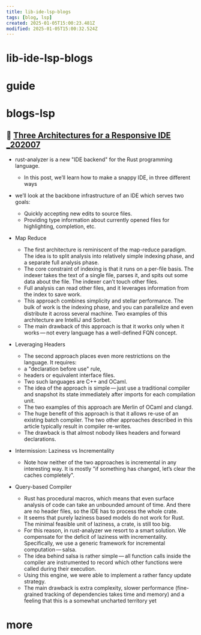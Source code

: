 ```yaml
---
title: lib-ide-lsp-blogs
tags: [blog, lsp]
created: 2025-01-05T15:00:23.481Z
modified: 2025-01-05T15:00:32.524Z
---
```


# lib-ide-lsp-blogs

# guide

# blogs-lsp

## 🦀 [Three Architectures for a Responsive IDE _202007](https://rust-analyzer.github.io/blog/2020/07/20/three-architectures-for-responsive-ide.html)

- rust-analyzer is a new "IDE backend" for the Rust programming language. 
  - In this post, we’ll learn how to make a snappy IDE, in three different ways

- we’ll look at the backbone infrastructure of an IDE which serves two goals:
  - Quickly accepting new edits to source files.
  - Providing type information about currently opened files for highlighting, completion, etc.

- Map Reduce
  - The first architecture is reminiscent of the map-reduce paradigm. The idea is to split analysis into relatively simple indexing phase, and a separate full analysis phase.
  - The core constraint of indexing is that it runs on a per-file basis. The indexer takes the text of a single file, parses it, and spits out some data about the file. The indexer can’t touch other files.
  - Full analysis can read other files, and it leverages information from the index to save work.
  - This approach combines simplicity and stellar performance. The bulk of work is the indexing phase, and you can parallelize and even distribute it across several machine. Two examples of this architecture are IntelliJ and Sorbet.
  - The main drawback of this approach is that it works only when it works — not every language has a well-defined FQN concept. 

- Leveraging Headers
  - The second approach places even more restrictions on the language. It requires:
  - a "declaration before use" rule, 
  - headers or equivalent interface files.
  - Two such languages are C++ and OCaml.
  - The idea of the approach is simple — just use a traditional compiler and snapshot its state immediately after imports for each compilation unit. 
  - The two examples of this approach are Merlin of OCaml and clangd.
  - The huge benefit of this approach is that it allows re-use of an existing batch compiler. The two other approaches described in this article typically result in compiler re-writes. 
  - The drawback is that almost nobody likes headers and forward declarations.

- Intermission: Laziness vs Incrementality
  - Note how neither of the two approaches is incremental in any interesting way. It is mostly "if something has changed, let’s clear the caches completely".

- Query-based Compiler
  - Rust has procedural macros, which means that even surface analysis of code can take an unbounded amount of time. And there are no header files, so the IDE has to process the whole crate.
  - It seems that purely laziness based models do not work for Rust. The minimal feasible unit of laziness, a crate, is still too big.
  - For this reason, in rust-analyzer we resort to a smart solution. We compensate for the deficit of laziness with incrementality. Specifically, we use a generic framework for incremental computation — salsa.
  - The idea behind salsa is rather simple — all function calls inside the compiler are instrumented to record which other functions were called during their execution.
  - Using this engine, we were able to implement a rather fancy update strategy. 
  - The main drawback is extra complexity, slower performance (fine-grained tracking of dependencies takes time and memory) and a feeling that this is a somewhat uncharted territory yet 
# more
